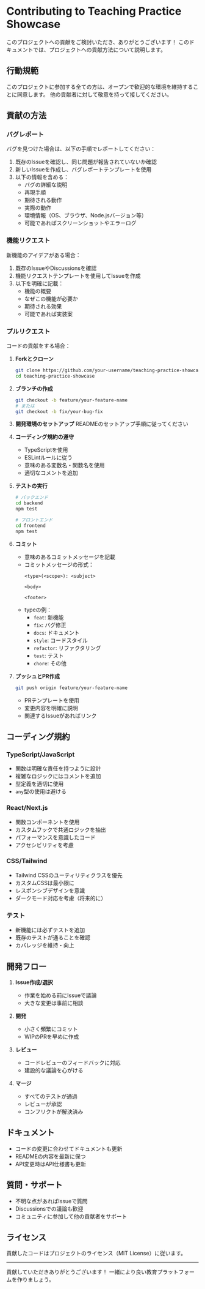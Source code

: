 # Contributing to Teaching Practice Showcase

このプロジェクトへの貢献をご検討いただき、ありがとうございます！
このドキュメントでは、プロジェクトへの貢献方法について説明します。

## 行動規範

このプロジェクトに参加する全ての方は、オープンで歓迎的な環境を維持することに同意します。
他の貢献者に対して敬意を持って接してください。

## 貢献の方法

### バグレポート

バグを見つけた場合は、以下の手順でレポートしてください：

1. 既存のIssueを確認し、同じ問題が報告されていないか確認
2. 新しいIssueを作成し、バグレポートテンプレートを使用
3. 以下の情報を含める：
   - バグの詳細な説明
   - 再現手順
   - 期待される動作
   - 実際の動作
   - 環境情報（OS、ブラウザ、Node.jsバージョン等）
   - 可能であればスクリーンショットやエラーログ

### 機能リクエスト

新機能のアイデアがある場合：

1. 既存のIssueやDiscussionsを確認
2. 機能リクエストテンプレートを使用してIssueを作成
3. 以下を明確に記載：
   - 機能の概要
   - なぜこの機能が必要か
   - 期待される効果
   - 可能であれば実装案

### プルリクエスト

コードの貢献をする場合：

1. **Forkとクローン**
   ```bash
   git clone https://github.com/your-username/teaching-practice-showcase.git
   cd teaching-practice-showcase
   ```

2. **ブランチの作成**
   ```bash
   git checkout -b feature/your-feature-name
   # または
   git checkout -b fix/your-bug-fix
   ```

3. **開発環境のセットアップ**
   READMEのセットアップ手順に従ってください

4. **コーディング規約の遵守**
   - TypeScriptを使用
   - ESLintルールに従う
   - 意味のある変数名・関数名を使用
   - 適切なコメントを追加

5. **テストの実行**
   ```bash
   # バックエンド
   cd backend
   npm test
   
   # フロントエンド
   cd frontend
   npm test
   ```

6. **コミット**
   - 意味のあるコミットメッセージを記載
   - コミットメッセージの形式：
     ```
     <type>(<scope>): <subject>
     
     <body>
     
     <footer>
     ```
   - typeの例：
     - `feat`: 新機能
     - `fix`: バグ修正
     - `docs`: ドキュメント
     - `style`: コードスタイル
     - `refactor`: リファクタリング
     - `test`: テスト
     - `chore`: その他

7. **プッシュとPR作成**
   ```bash
   git push origin feature/your-feature-name
   ```
   - PRテンプレートを使用
   - 変更内容を明確に説明
   - 関連するIssueがあればリンク

## コーディング規約

### TypeScript/JavaScript

- 関数は明確な責任を持つように設計
- 複雑なロジックにはコメントを追加
- 型定義を適切に使用
- `any`型の使用は避ける

### React/Next.js

- 関数コンポーネントを使用
- カスタムフックで共通ロジックを抽出
- パフォーマンスを意識したコード
- アクセシビリティを考慮

### CSS/Tailwind

- Tailwind CSSのユーティリティクラスを優先
- カスタムCSSは最小限に
- レスポンシブデザインを意識
- ダークモード対応を考慮（将来的に）

### テスト

- 新機能には必ずテストを追加
- 既存のテストが通ることを確認
- カバレッジを維持・向上

## 開発フロー

1. **Issue作成/選択**
   - 作業を始める前にIssueで議論
   - 大きな変更は事前に相談

2. **開発**
   - 小さく頻繁にコミット
   - WIPのPRを早めに作成

3. **レビュー**
   - コードレビューのフィードバックに対応
   - 建設的な議論を心がける

4. **マージ**
   - すべてのテストが通過
   - レビューが承認
   - コンフリクトが解決済み

## ドキュメント

- コードの変更に合わせてドキュメントも更新
- READMEの内容を最新に保つ
- API変更時はAPI仕様書も更新

## 質問・サポート

- 不明な点があればIssueで質問
- Discussionsでの議論も歓迎
- コミュニティに参加して他の貢献者をサポート

## ライセンス

貢献したコードはプロジェクトのライセンス（MIT License）に従います。

---

貢献していただきありがとうございます！
一緒により良い教育プラットフォームを作りましょう。